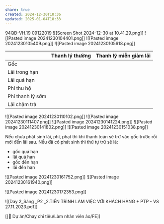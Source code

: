 ```yaml
---
share: true
created: 2024-12-30T10:36
updated: 2025-01-04T18:33
---
```

94QĐ-VH.19 09122019
![[Screen Shot 2024-12-30 at 10.41.29.png]]
![[Pasted image 20241230104401.png]]
![[Pasted image 20241230105409.png]]
![[Pasted image 20241230105618.png]]

|                  | Thanh lý thường | Thanh lý miễn giảm lãi |
| ---------------- | --------------- | ---------------------- |
| Gốc              |                 |                        |
| Lãi trong hạn    |                 |                        |
| Lãi quá hạn      |                 |                        |
| Phí thu hộ       |                 |                        |
| Phí thanh lý sớm |                 |                        |
| Lãi chậm trả     |                 |                        |

![[Pasted image 20241230110102.png]]
![[Pasted image 20241230111407.png]]
![[Pasted image 20241230141224.png]]
![[Pasted image 20241230141802.png]]
![[Pasted image 20241230151038.png]]

Nếu chưa phát sinh lãi, phí, phạt thì khi thanh toán sẽ trừ vào gốc trước rồi mới đến lãi sau. Nếu đã có phát sinh thì thứ tự trừ sẽ là:
- gốc quá hạn
- lãi quá hạn
- gốc đến hạn
- lãi đến hạn

![[Pasted image 20241230161752.png]]
![[Pasted image 20241230161940.png]]



![[Pasted image 20241230172353.png]]

![[Day 2_Sáng _P2 _2.TIẾN TRÌNH LÀM VIỆC VỚI KHÁCH HÀNG + PTP - VS 27.11.2023.pdf]]

[[📐 Dự án/Chạy chỉ tiêu/Làm nhân viên ảo/FE]]

